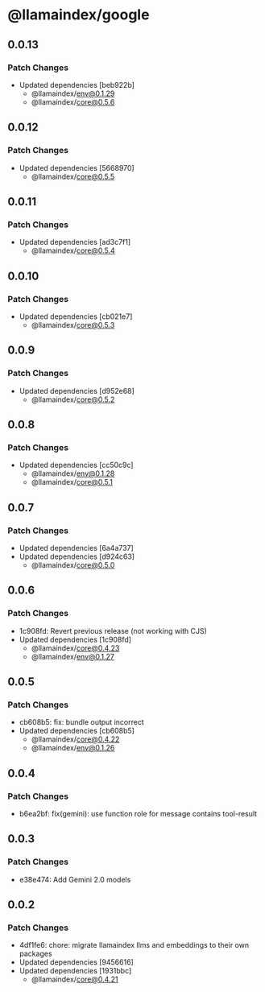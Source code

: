 # @llamaindex/google

## 0.0.13

### Patch Changes

- Updated dependencies [beb922b]
  - @llamaindex/env@0.1.29
  - @llamaindex/core@0.5.6

## 0.0.12

### Patch Changes

- Updated dependencies [5668970]
  - @llamaindex/core@0.5.5

## 0.0.11

### Patch Changes

- Updated dependencies [ad3c7f1]
  - @llamaindex/core@0.5.4

## 0.0.10

### Patch Changes

- Updated dependencies [cb021e7]
  - @llamaindex/core@0.5.3

## 0.0.9

### Patch Changes

- Updated dependencies [d952e68]
  - @llamaindex/core@0.5.2

## 0.0.8

### Patch Changes

- Updated dependencies [cc50c9c]
  - @llamaindex/env@0.1.28
  - @llamaindex/core@0.5.1

## 0.0.7

### Patch Changes

- Updated dependencies [6a4a737]
- Updated dependencies [d924c63]
  - @llamaindex/core@0.5.0

## 0.0.6

### Patch Changes

- 1c908fd: Revert previous release (not working with CJS)
- Updated dependencies [1c908fd]
  - @llamaindex/core@0.4.23
  - @llamaindex/env@0.1.27

## 0.0.5

### Patch Changes

- cb608b5: fix: bundle output incorrect
- Updated dependencies [cb608b5]
  - @llamaindex/core@0.4.22
  - @llamaindex/env@0.1.26

## 0.0.4

### Patch Changes

- b6ea2bf: fix(gemini): use function role for message contains tool-result

## 0.0.3

### Patch Changes

- e38e474: Add Gemini 2.0 models

## 0.0.2

### Patch Changes

- 4df1fe6: chore: migrate llamaindex llms and embeddings to their own packages
- Updated dependencies [9456616]
- Updated dependencies [1931bbc]
  - @llamaindex/core@0.4.21
